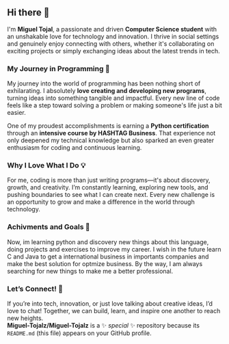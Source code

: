 ## Hi there 👋

I'm **Miguel Tojal**, a passionate and driven **Computer Science student** with an unshakable love for technology and innovation. I thrive in social settings and genuinely enjoy connecting with others, whether it's collaborating on exciting projects or simply exchanging ideas about the latest trends in tech.

### My Journey in Programming 🚀  
My journey into the world of programming has been nothing short of exhilarating. I absolutely **love creating and developing new programs**, turning ideas into something tangible and impactful. Every new line of code feels like a step toward solving a problem or making someone's life just a bit easier.  

One of my proudest accomplishments is earning a **Python certification** through an **intensive course by HASHTAG Business**. That experience not only deepened my technical knowledge but also sparked an even greater enthusiasm for coding and continuous learning.  

### Why I Love What I Do 💡  
For me, coding is more than just writing programs—it's about discovery, growth, and creativity. I’m constantly learning, exploring new tools, and pushing boundaries to see what I can create next. Every new challenge is an opportunity to grow and make a difference in the world through technology.  

### Achivments and Goals 🚀  
Now, im learning python and discovery new things about this language, doing projects and exercises to improve my career. I wish in the future learn C and Java to get a international business in importants companies and make the best solution for optmize business. By the way, I am always searching for new things to make me a better professional. 


### Let’s Connect! 🌟  
If you’re into tech, innovation, or just love talking about creative ideas, I’d love to chat! Together, we can build, learn, and inspire one another to reach new heights.  
**Miguel-Tojalz/Miguel-Tojalz** is a ✨ _special_ ✨ repository because its `README.md` (this file) appears on your GitHub profile.

